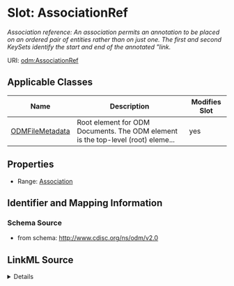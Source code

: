 # Slot: AssociationRef


_Association reference: An association permits an annotation to be placed on an ordered pair of entities rather than on just one. The first and second KeySets identify the start and end of the annotated "link._



URI: [odm:AssociationRef](http://www.cdisc.org/ns/odm/v2.0/AssociationRef)



<!-- no inheritance hierarchy -->




## Applicable Classes

| Name | Description | Modifies Slot |
| --- | --- | --- |
[ODMFileMetadata](ODMFileMetadata.md) | Root element for ODM Documents. The ODM element is the top-level (root) eleme... |  yes  |







## Properties

* Range: [Association](Association.md)





## Identifier and Mapping Information







### Schema Source


* from schema: http://www.cdisc.org/ns/odm/v2.0




## LinkML Source

<details>
```yaml
name: AssociationRef
description: 'Association reference: An association permits an annotation to be placed
  on an ordered pair of entities rather than on just one. The first and second KeySets
  identify the start and end of the annotated "link.'
from_schema: http://www.cdisc.org/ns/odm/v2.0
rank: 1000
identifier: false
alias: AssociationRef
domain_of:
- ODMFileMetadata
range: Association

```
</details>